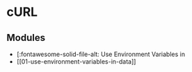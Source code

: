 cURL
===

Modules
---

- [:fontawesome-solid-file-alt: Use Environment Variables in
- [[01-use-environment-variables-in-data]]
